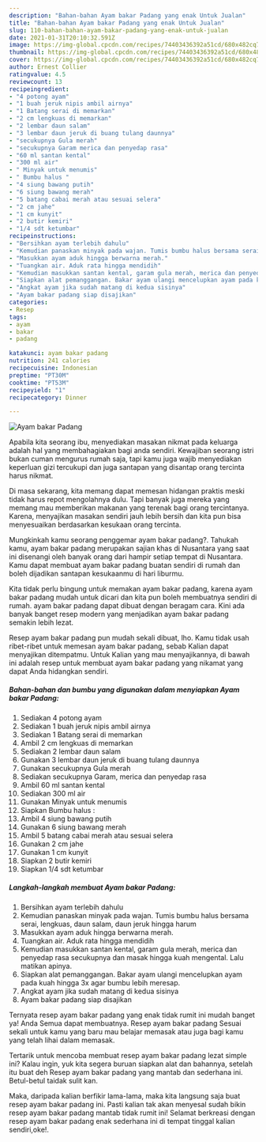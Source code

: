 ```yaml
---
description: "Bahan-bahan Ayam bakar Padang yang enak Untuk Jualan"
title: "Bahan-bahan Ayam bakar Padang yang enak Untuk Jualan"
slug: 110-bahan-bahan-ayam-bakar-padang-yang-enak-untuk-jualan
date: 2021-01-31T20:10:32.591Z
image: https://img-global.cpcdn.com/recipes/74403436392a51cd/680x482cq70/ayam-bakar-padang-foto-resep-utama.jpg
thumbnail: https://img-global.cpcdn.com/recipes/74403436392a51cd/680x482cq70/ayam-bakar-padang-foto-resep-utama.jpg
cover: https://img-global.cpcdn.com/recipes/74403436392a51cd/680x482cq70/ayam-bakar-padang-foto-resep-utama.jpg
author: Ernest Collier
ratingvalue: 4.5
reviewcount: 13
recipeingredient:
- "4 potong ayam"
- "1 buah jeruk nipis ambil airnya"
- "1 Batang serai di memarkan"
- "2 cm lengkuas di memarkan"
- "2 lembar daun salam"
- "3 lembar daun jeruk di buang tulang daunnya"
- "secukupnya Gula merah"
- "secukupnya Garam merica dan penyedap rasa"
- "60 ml santan kental"
- "300 ml air"
- " Minyak untuk menumis"
- " Bumbu halus "
- "4 siung bawang putih"
- "6 siung bawang merah"
- "5 batang cabai merah atau sesuai selera"
- "2 cm jahe"
- "1 cm kunyit"
- "2 butir kemiri"
- "1/4 sdt ketumbar"
recipeinstructions:
- "Bersihkan ayam terlebih dahulu"
- "Kemudian panaskan minyak pada wajan. Tumis bumbu halus bersama serai, lengkuas, daun salam, daun jeruk hingga harum"
- "Masukkan ayam aduk hingga berwarna merah."
- "Tuangkan air. Aduk rata hingga mendidih"
- "Kemudian masukkan santan kental, garam gula merah, merica dan penyedap rasa secukupnya dan masak hingga kuah mengental. Lalu matikan apinya."
- "Siapkan alat pemanggangan. Bakar ayam ulangi mencelupkan ayam pada kuah hingga 3x agar bumbu lebih meresap."
- "Angkat ayam jika sudah matang di kedua sisinya"
- "Ayam bakar padang siap disajikan"
categories:
- Resep
tags:
- ayam
- bakar
- padang

katakunci: ayam bakar padang 
nutrition: 241 calories
recipecuisine: Indonesian
preptime: "PT30M"
cooktime: "PT53M"
recipeyield: "1"
recipecategory: Dinner

---
```



![Ayam bakar Padang](https://img-global.cpcdn.com/recipes/74403436392a51cd/680x482cq70/ayam-bakar-padang-foto-resep-utama.jpg)

Apabila kita seorang ibu, menyediakan masakan nikmat pada keluarga adalah hal yang membahagiakan bagi anda sendiri. Kewajiban seorang istri bukan cuman mengurus rumah saja, tapi kamu juga wajib menyediakan keperluan gizi tercukupi dan juga santapan yang disantap orang tercinta harus nikmat.

Di masa  sekarang, kita memang dapat memesan hidangan praktis meski tidak harus repot mengolahnya dulu. Tapi banyak juga mereka yang memang mau memberikan makanan yang terenak bagi orang tercintanya. Karena, menyajikan masakan sendiri jauh lebih bersih dan kita pun bisa menyesuaikan berdasarkan kesukaan orang tercinta. 



Mungkinkah kamu seorang penggemar ayam bakar padang?. Tahukah kamu, ayam bakar padang merupakan sajian khas di Nusantara yang saat ini disenangi oleh banyak orang dari hampir setiap tempat di Nusantara. Kamu dapat membuat ayam bakar padang buatan sendiri di rumah dan boleh dijadikan santapan kesukaanmu di hari liburmu.

Kita tidak perlu bingung untuk memakan ayam bakar padang, karena ayam bakar padang mudah untuk dicari dan kita pun boleh membuatnya sendiri di rumah. ayam bakar padang dapat dibuat dengan beragam cara. Kini ada banyak banget resep modern yang menjadikan ayam bakar padang semakin lebih lezat.

Resep ayam bakar padang pun mudah sekali dibuat, lho. Kamu tidak usah ribet-ribet untuk memesan ayam bakar padang, sebab Kalian dapat menyajikan ditempatmu. Untuk Kalian yang mau menyajikannya, di bawah ini adalah resep untuk membuat ayam bakar padang yang nikamat yang dapat Anda hidangkan sendiri.

<!--inarticleads1-->

##### Bahan-bahan dan bumbu yang digunakan dalam menyiapkan Ayam bakar Padang:

1. Sediakan 4 potong ayam
1. Sediakan 1 buah jeruk nipis ambil airnya
1. Sediakan 1 Batang serai di memarkan
1. Ambil 2 cm lengkuas di memarkan
1. Sediakan 2 lembar daun salam
1. Gunakan 3 lembar daun jeruk di buang tulang daunnya
1. Gunakan secukupnya Gula merah
1. Sediakan secukupnya Garam, merica dan penyedap rasa
1. Ambil 60 ml santan kental
1. Sediakan 300 ml air
1. Gunakan  Minyak untuk menumis
1. Siapkan  Bumbu halus :
1. Ambil 4 siung bawang putih
1. Gunakan 6 siung bawang merah
1. Ambil 5 batang cabai merah atau sesuai selera
1. Gunakan 2 cm jahe
1. Gunakan 1 cm kunyit
1. Siapkan 2 butir kemiri
1. Siapkan 1/4 sdt ketumbar




<!--inarticleads2-->

##### Langkah-langkah membuat Ayam bakar Padang:

1. Bersihkan ayam terlebih dahulu
1. Kemudian panaskan minyak pada wajan. Tumis bumbu halus bersama serai, lengkuas, daun salam, daun jeruk hingga harum
1. Masukkan ayam aduk hingga berwarna merah.
1. Tuangkan air. Aduk rata hingga mendidih
1. Kemudian masukkan santan kental, garam gula merah, merica dan penyedap rasa secukupnya dan masak hingga kuah mengental. Lalu matikan apinya.
1. Siapkan alat pemanggangan. Bakar ayam ulangi mencelupkan ayam pada kuah hingga 3x agar bumbu lebih meresap.
1. Angkat ayam jika sudah matang di kedua sisinya
1. Ayam bakar padang siap disajikan




Ternyata resep ayam bakar padang yang enak tidak rumit ini mudah banget ya! Anda Semua dapat membuatnya. Resep ayam bakar padang Sesuai sekali untuk kamu yang baru mau belajar memasak atau juga bagi kamu yang telah lihai dalam memasak.

Tertarik untuk mencoba membuat resep ayam bakar padang lezat simple ini? Kalau ingin, yuk kita segera buruan siapkan alat dan bahannya, setelah itu buat deh Resep ayam bakar padang yang mantab dan sederhana ini. Betul-betul taidak sulit kan. 

Maka, daripada kalian berfikir lama-lama, maka kita langsung saja buat resep ayam bakar padang ini. Pasti kalian tak akan menyesal sudah bikin resep ayam bakar padang mantab tidak rumit ini! Selamat berkreasi dengan resep ayam bakar padang enak sederhana ini di tempat tinggal kalian sendiri,oke!.

